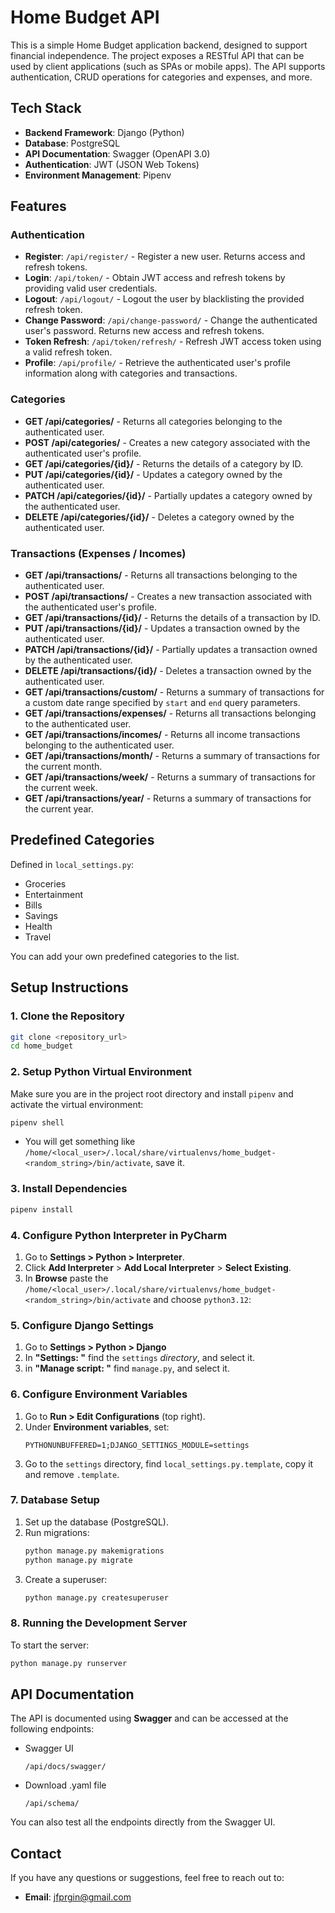# Home Budget API

This is a simple Home Budget application backend, designed to support financial independence. The project exposes a RESTful API that can be used by client applications (such as SPAs or mobile apps). The API supports authentication, CRUD operations for categories and expenses, and more.

## Tech Stack
- **Backend Framework**: Django (Python)
- **Database**: PostgreSQL
- **API Documentation**: Swagger (OpenAPI 3.0)
- **Authentication**: JWT (JSON Web Tokens)
- **Environment Management**: Pipenv

## Features

### Authentication
- **Register**: `/api/register/` - Register a new user. Returns access and refresh tokens.
- **Login**: `/api/token/` - Obtain JWT access and refresh tokens by providing valid user credentials.
- **Logout**: `/api/logout/` - Logout the user by blacklisting the provided refresh token.
- **Change Password**: `/api/change-password/` - Change the authenticated user's password. Returns new access and refresh tokens.
- **Token Refresh**: `/api/token/refresh/` - Refresh JWT access token using a valid refresh token.
- **Profile**: `/api/profile/` - Retrieve the authenticated user's profile information along with categories and transactions.

### Categories
- **GET /api/categories/** - Returns all categories belonging to the authenticated user.
- **POST /api/categories/** - Creates a new category associated with the authenticated user's profile.
- **GET /api/categories/{id}/** - Returns the details of a category by ID.
- **PUT /api/categories/{id}/** - Updates a category owned by the authenticated user.
- **PATCH /api/categories/{id}/** - Partially updates a category owned by the authenticated user.
- **DELETE /api/categories/{id}/** - Deletes a category owned by the authenticated user.

### Transactions (Expenses / Incomes)
- **GET /api/transactions/** - Returns all transactions belonging to the authenticated user.
- **POST /api/transactions/** - Creates a new transaction associated with the authenticated user's profile.
- **GET /api/transactions/{id}/** - Returns the details of a transaction by ID.
- **PUT /api/transactions/{id}/** - Updates a transaction owned by the authenticated user.
- **PATCH /api/transactions/{id}/** - Partially updates a transaction owned by the authenticated user.
- **DELETE /api/transactions/{id}/** - Deletes a transaction owned by the authenticated user.
- **GET /api/transactions/custom/** - Returns a summary of transactions for a custom date range specified by `start` and `end` query parameters.
- **GET /api/transactions/expenses/** - Returns all transactions belonging to the authenticated user.
- **GET /api/transactions/incomes/** - Returns all income transactions belonging to the authenticated user.
- **GET /api/transactions/month/** - Returns a summary of transactions for the current month.
- **GET /api/transactions/week/** - Returns a summary of transactions for the current week.
- **GET /api/transactions/year/** - Returns a summary of transactions for the current year.

## Predefined Categories
Defined in `local_settings.py`:
- Groceries
- Entertainment
- Bills
- Savings
- Health
- Travel

You can add your own predefined categories to the list.

## Setup Instructions

### 1. Clone the Repository
```bash
git clone <repository_url>
cd home_budget
```

### 2. Setup Python Virtual Environment
Make sure you are in the project root directory and install `pipenv` and activate the virtual environment:

```bash
pipenv shell
```
- You will get something like `/home/<local_user>/.local/share/virtualenvs/home_budget-<random_string>/bin/activate`, save it.

### 3. Install Dependencies
```bash
pipenv install
```

### 4. Configure Python Interpreter in PyCharm
1. Go to **Settings > Python > Interpreter**.
2. Click **Add Interpreter** > **Add Local Interpreter** > **Select Existing**.
3. In  **Browse** paste the `/home/<local_user>/.local/share/virtualenvs/home_budget-<random_string>/bin/activate` and choose `python3.12`:

### 5. Configure Django Settings
1. Go to **Settings > Python > Django**
2. In **"Settings: "** find the `settings` *directory*, and select it.
3. in **"Manage script: "** find `manage.py`, and select it.

### 6. Configure Environment Variables
1. Go to **Run > Edit Configurations** (top right).
2. Under **Environment variables**, set:
   ```
   PYTHONUNBUFFERED=1;DJANGO_SETTINGS_MODULE=settings
   
   ```
3. Go to the `settings` directory, find `local_settings.py.template`, copy it and remove `.template`.

### 7. Database Setup
1. Set up the database (PostgreSQL).
2. Run migrations:
   ```bash
   python manage.py makemigrations
   python manage.py migrate
   ```
3. Create a superuser:
   ```bash
   python manage.py createsuperuser
   ```
   
### 8. Running the Development Server
To start the server:
```bash
python manage.py runserver
```

## API Documentation
The API is documented using **Swagger** and can be accessed at the following endpoints:
- Swagger UI
  ```
  /api/docs/swagger/
  
  ```
- Download .yaml file
  ```
  /api/schema/
  
  ```

You can also test all the endpoints directly from the Swagger UI.

## Contact
If you have any questions or suggestions, feel free to reach out to:
- **Email**: jfprgin@gmail.com
